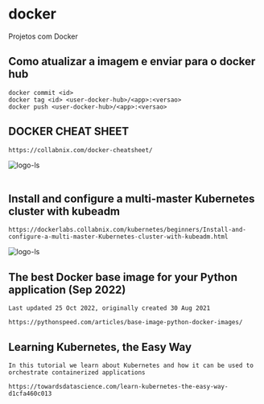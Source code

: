 # docker
Projetos com Docker


## Como atualizar a imagem e enviar para o docker hub
```
docker commit <id>
docker tag <id> <user-docker-hub>/<app>:<versao>
docker push <user-docker-hub>/<app>:<versao>
```


##  DOCKER CHEAT SHEET

```https://collabnix.com/docker-cheatsheet/```

<div>
  <span align="center">
  <img alt="logo-ls" title="logo-ls" src="https://raw.githubusercontent.com/sangam14/dockercheatsheets/master/dockercheatsheet1.png">
    </span>
</div><br>


## Install and configure a multi-master Kubernetes cluster with kubeadm
```https://dockerlabs.collabnix.com/kubernetes/beginners/Install-and-configure-a-multi-master-Kubernetes-cluster-with-kubeadm.html```

  <span align="center">
  <img alt="logo-ls" title="logo-ls" src="https://raw.githubusercontent.com/apurvabhandari/kubernetes/master/multi-master-with-HA.png">
    </span>
</div><br>


## The best Docker base image for your Python application (Sep 2022)

```by Itamar Turner-Trauring
Last updated 25 Oct 2022, originally created 30 Aug 2021
```

``` https://pythonspeed.com/articles/base-image-python-docker-images/ ```


## Learning Kubernetes, the Easy Way

``` In this tutorial we learn about Kubernetes and how it can be used to orchestrate containerized applications ```

``` https://towardsdatascience.com/learn-kubernetes-the-easy-way-d1cfa460c013 ```
